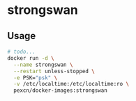# strongswan

## Usage

```bash
# todo...
docker run -d \
  --name strongswan \
  --restart unless-stopped \
  -e PSK="psk" \
  -v /etc/localtime:/etc/localtime:ro \
  pexcn/docker-images:strongswan
```
